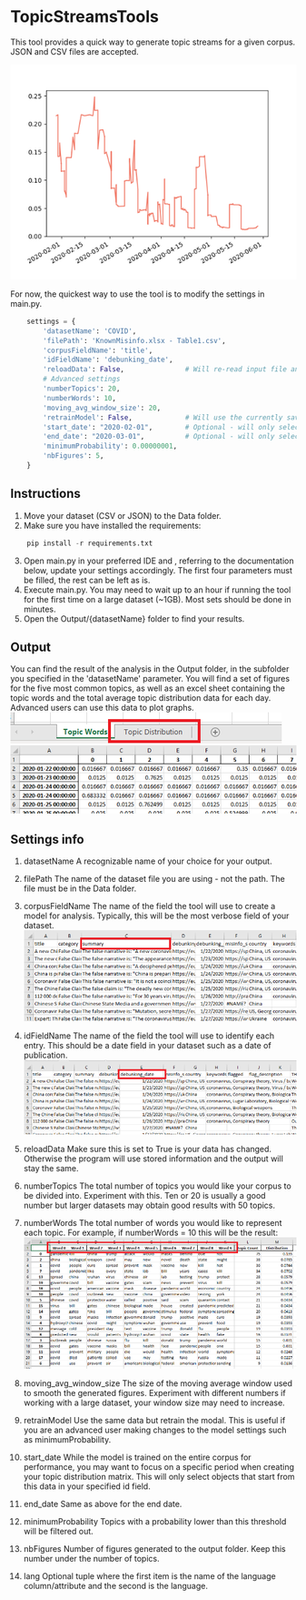 # TopicStreamsTools

This tool provides a quick way to generate topic streams for a given corpus. JSON and CSV files are accepted.

![Settings](/images/topicStreamExample.png)

For now, the quickest way to use the tool is to modify the settings in main.py.

```python
    settings = {
        'datasetName': 'COVID',            
        'filePath': 'KnownMisinfo.xlsx - Table1.csv',
        'corpusFieldName': 'title',
        'idFieldName': 'debunking_date',
        'reloadData': False,               # Will re-read input file and train a new model with the updated data
        # Advanced settings
        'numberTopics': 20,
        'numberWords': 10,
        'moving_avg_window_size': 20,
        'retrainModel': False,             # Will use the currently saved data and train a new model (useful to try different settings without processing the same corpus)
        'start_date': "2020-02-01",        # Optional - will only select items from this date when creating the topic distribution matrix
        'end_date': "2020-03-01",          # Optional - will only select items up to this date when creating the topic distribution matrix
        'minimumProbability': 0.00000001,
        'nbFigures': 5,
    }
```

## Instructions

1. Move your dataset (CSV or JSON) to the Data folder.
2. Make sure you have installed the requirements:
```python
    pip install -r requirements.txt
```
3. Open main.py in your preferred IDE and , referring to the documentation below, update your settings accordingly. The first four parameters must be filled, the rest can be left as is.
4. Execute main.py. You may need to wait up to an hour if running the tool for the first time on a large dataset (~1GB). Most sets should be done in minutes.
5. Open the Output/{datasetName} folder to find your results.

## Output

You can find the result of the analysis in the Output folder, in the subfolder you specified in the 'datasetName' parameter.
You will find a set of figures for the five most common topics, as well as an excel sheet containing the topic words and the total average topic distribution data for each day. Advanced users can use this data to plot graphs.
![Text Field](/images/sheetTab.png)
![Text Field](/images/topicDistribution.png)

## Settings info

1. datasetName
A recognizable name of your choice for your output.

2. filePath
The name of the dataset file you are using - not the path. The file must be in the Data folder.

3. corpusFieldName
The name of the field the tool will use to create a model for analysis. Typically, this will be the most verbose field of your dataset.
![Text Field](/images/textField.png)

4. idFieldName
The name of the field the tool will use to identify each entry. This should be a date field in your dataset such as a date of publication.
![ID Field](/images/idField.png)

5. reloadData
Make sure this is set to True is your data has changed. Otherwise the program will use stored information and the output will stay the same.

6. numberTopics
The total number of topics you would like your corpus to be divided into. Experiment with this. Ten or 20 is usually a good number but larger datasets may obtain good results with 50 topics.

7. numberWords
The total number of words you would like to represent each topic. For example, if numberWords = 10 this will be the result:
![Words](/images/wordCount.png)

8. moving_avg_window_size
The size of the moving average window used to smooth the generated figures. Experiment with different numbers if working with a large dataset, your window size may need to increase.

9. retrainModel
Use the same data but retrain the modal. This is useful if you are an advanced user making changes to the model settings such as minimumProbability.

10. start_date
While the model is trained on the entire corpus for performance, you may want to focus on a specific period when creating your topic distribution matrix. This will only select objects that start from this data in your specified id field.

11. end_date
Same as above for the end date.

12. minimumProbability
Topics with a probability lower than this threshold will be filtered out.

13. nbFigures
Number of figures generated to the output folder. Keep this number under the number of topics.

14. lang
Optional tuple where the first item is the name of the language column/attribute and the second is the language.